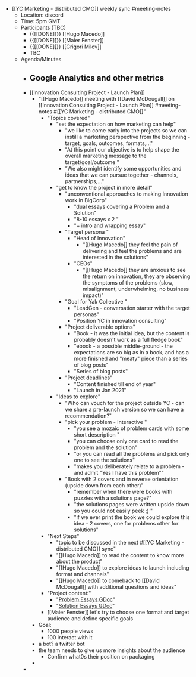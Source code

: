- [[YC Marketing - distributed CMO]] weekly sync #meeting-notes
    - Location: discord 
    - Time: 5pm GMT 
    - Participants (TBC)
        - {{[[DONE]]}} [[Hugo Macedo]] 
        - {{[[DONE]]}} [[Maier Fenster]]
        - {{[[DONE]]}} [[Grigori Milov]]
        - TBC
    - Agenda/Minutes
        - Google Analytics and other metrics
            - 
        - [[Innovation Consulting Project - Launch Plan]]
            - "[[Hugo Macedo]] meeting with [[David McDougall]] on [[Innovation Consulting Project - Launch Plan]] #meeting-notes #[[YC Marketing - distributed CMO]]"
                - "Topics covered"
                    - "set the expectation on how marketing can help"
                        - "we like to come early into the projects so we can instill a marketing perspective from the beginning - target, goals, outcomes, formats,..."
                        - "At this point our objective is to help shape the overall marketing message to the target/goal/outcome "
                        - "We also might identify some opportunities and ideas that we can pursue together - channels, partnerships,..."
                    - "get to know the project in more detail"
                        - "unconventional approaches to making Innovation work in BigCorp"
                            - "dual essays covering a Problem and a Solution"
                            - "8-10 essays x 2 "
                            - "+ intro and wrapping essay"
                        - "Target persona "
                            - "Head of Innovation"
                                - "[[Hugo Macedo]]  they feel the pain of delivering and feel the problems and are interested in the solutions"
                            - "CEOs"
                                - "[[Hugo Macedo]]  they are anxious to see the return on innovation, they are observing the symptoms of the problems (slow, misalignment, underwhelming, no business impact)"
                        - "Goal for Yak Collective "
                            - "LeadGen - conversation starter with the target personas"
                            - "Position YC in innovation consulting"
                        - "Project deliverable options"
                            - "Book - it was the initial idea, but the content is probably doesn't work as a full fledge book"
                            - "ebook - a possible middle-ground - the expectations are so big as in a book,  and has a more finished and "meaty" piece than a series of blog posts"
                            - "Series of blog posts"
                        - "Project deadlines"
                            - "Content finished till end of year"
                            - "Launch in Jan 2021"
                    - "Ideas to explore"
                        - "Who can vouch for the project outside YC - can we share a pre-launch version so we can have a recommendation?"
                        - "pick your problem - Interactive "
                            - "you see a mozaic of problem cards with some short description "
                            - "you can choose only one card to read the problem and the solution"
                            - "or you can read all the problems and pick only one to see the solutions"
                            - "makes you deliberately relate to a problem - and admit "Yes I have this problem""
                        - "Book with 2 covers and in reverse orientation (upside down from each other)"
                            - "remember when there were books with puzzles with a solutions page?"
                            - "the solutions pages were written upside down so you could not easily peek ;) "
                            - "if we ever print the book we could explore this idea - 2 covers, one for problems other for solutions"
                - "Next Steps"
                    - "topic to be discussed in the next #[[YC Marketing - distributed CMO]] sync"
                    - "[[Hugo Macedo]] to read the content to know more about the product"
                    - "[[Hugo Macedo]] to explore ideas to launch including format and channels"
                    - "[[Hugo Macedo]] to comeback to [[David McDougall]] with additional questions and ideas"
                - "Project content:"
                    - "[Problem Essays GDoc](https://docs.google.com/document/d/1HtM1xP17PyqpLNxKWWMN5V6ixVGZaNAC-hn-ekVJbNk/)"
                    - "[Solution Essays GDoc](https://docs.google.com/document/d/1P63zQhOpJqZjC3L0gRo4v-WWtI2hfFGf6CpE7RnaYPU/)"
                - [[Maier Fenster]] let's try to choose one format and target audience and define specific goals 
            - Goal:
                - 1000 people views
                - 100 interact with it
            - a bot? a twitter bot
            - the team needs to give us more insights about the audience
                - Confirm what0s their position on packaging 
            - 
        - 
